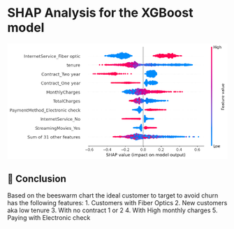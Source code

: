 # SHAP Analysis for the XGBoost model

![Feature Importance](beeswarm.png)

## 📌 Conclusion
Based on the beeswarm chart the ideal customer to target to avoid churn has the following features:
    1. Customers with Fiber Optics
    2. New customers aka low tenure
    3. With no contract 1 or 2
    4. With High monthly charges
    5. Paying with Electronic check



